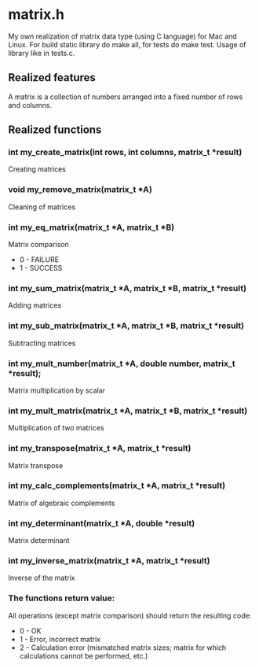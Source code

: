 # matrix.h
My own realization of matrix data type (using C language) for Mac and Linux. 
For build static library do make all, for tests do make test.
Usage of library like in tests.c.
## Realized features
A matrix is a collection of numbers arranged into a fixed number of rows and columns.
## Realized functions
### int my_create_matrix(int rows, int columns, matrix_t *result)
Creating matrices
### void my_remove_matrix(matrix_t *A)
Cleaning of matrices
### int my_eq_matrix(matrix_t *A, matrix_t *B)
Matrix comparison
- 0 - FAILURE
- 1 - SUCCESS
### int my_sum_matrix(matrix_t *A, matrix_t *B, matrix_t *result)
Adding matrices
### int my_sub_matrix(matrix_t *A, matrix_t *B, matrix_t *result)
Subtracting matrices
### int my_mult_number(matrix_t *A, double number, matrix_t *result);
Matrix multiplication by scalar
### int my_mult_matrix(matrix_t *A, matrix_t *B, matrix_t *result)
Multiplication of two matrices
### int my_transpose(matrix_t *A, matrix_t *result)
Matrix transpose
### int my_calc_complements(matrix_t *A, matrix_t *result)
Matrix of algebraic complements
### int my_determinant(matrix_t *A, double *result)
Matrix determinant
### int my_inverse_matrix(matrix_t *A, matrix_t *result)
Inverse of the matrix
### The functions return value:
All operations (except matrix comparison) should return the resulting code:
- 0 - OK
- 1 - Error, incorrect matrix
- 2 - Calculation error (mismatched matrix sizes; matrix for which calculations cannot be performed, etc.)